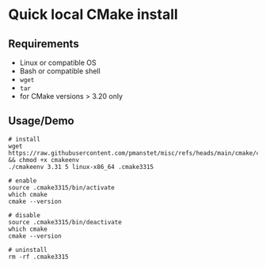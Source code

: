 # Quick local CMake install

## Requirements

- Linux or compatible OS
- Bash or compatible shell
- `wget`
- `tar`
- for CMake versions > 3.20 only

## Usage/Demo 

```shell
# install
wget https://raw.githubusercontent.com/pmanstet/misc/refs/heads/main/cmake/cmakeenv && chmod +x cmakeenv
./cmakeenv 3.31 5 linux-x86_64 .cmake3315

# enable
source .cmake3315/bin/activate
which cmake
cmake --version

# disable
source .cmake3315/bin/deactivate
which cmake
cmake --version

# uninstall
rm -rf .cmake3315
```
